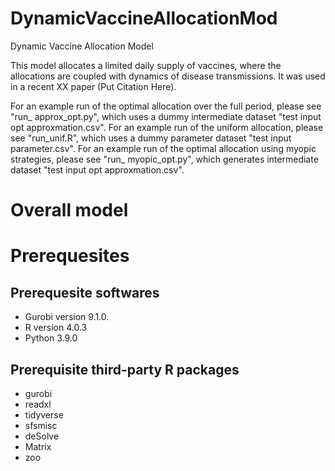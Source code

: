 # DynamicVaccineAllocationMod
Dynamic Vaccine Allocation Model

This model allocates a limited daily supply of vaccines, where the allocations are coupled with dynamics of disease transmissions. It was used in a recent XX paper (Put Citation Here).

For an example run of the optimal allocation over the full period, please see "run_ approx_opt.py", which uses a dummy intermediate dataset "test input opt approxmation.csv". For an example run of the uniform allocation, please see "run_unif.R", which uses a dummy parameter dataset "test input parameter.csv". For an example run of the optimal allocation using myopic strategies, please see "run_ myopic_opt.py", which generates intermediate dataset "test input opt approxmation.csv".

# Overall model


# Prerequesites
## Prerequesite softwares 
* Gurobi version 9.1.0.
* R version 4.0.3
* Python 3.9.0
## Prerequisite third-party R packages
* gurobi
* readxl
* tidyverse
* sfsmisc
* deSolve
* Matrix
* zoo
